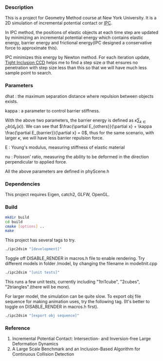 ### Description

This is a project for Geometry Method course at New York University. It is a 2D simulation of incremental potential contact or [IPC](https://ipc-sim.github.io).

In IPC method, the positions of elastic objects at each time step are updated by minimizing an incremental potential energy which contains elastic energy, barrier energy and frictional energy(IPC designed a conservative force to approximate this).

IPC minimizes this energy by Newton method. For each iteration update, [Tight Inclusion CCD](https://github.com/Continuous-Collision-Detection/Tight-Inclusion) helps me to find a step size $\alpha$ that ensures no penetration with step size less than this so that we will have much less sample point to search.

### Parameters

dhat :  the maximum separation distance where repulsion between objects exists.

kappa : a parameter to control barrier stiffness.

With the above two parameters, the barrier energy is defined as $\kappa \sum_{k\in C}b(d_k(x))$. We can see that $\frac{\partial E_{others}}{\partial x} + \kappa \frac{\partial E_{barrier}}{\partial x} = 0$, thus for the same scenario, with larger $\kappa$, we will have less barrier repulsion force.

E : Young's modulus, measuring stiffness of elastic material

nu : Poisson' ratio, measuring the ability to be deformed in the direction perpendicular to applied force.

All the above parameters are defined in phyScene.h

### Dependencies

This project requires Eigen, catch2, GLFW, OpenGL.

### Build

```sh
mkdir build
cd build
cmake [options] ..
make
```

This project has several tags to try.

```sh
./ipc2dsim "[development]"
```

Toggle off DISABLE_RENDER in macros.h file to enable rendering. Try different models in folder /model, by changing the filename in modelInit.cpp

```sh
./ipc2dsim "[unit tests]"
```

This runs a few unit tests, currently including "1tri1cube", "2cubes", "2triangles".(there will be more).

For larger model, the simulation can be quite slow. To export obj file sequence for making animation uses, try the following tag. (It's better to toggle on DISABLE_RENDER in macros.h first).
```sh
./ipc2dsim "[export obj sequence]"
```

### Reference

1. Incremental Potential Contact: Intersection- and Inversion-free Large Deformation Dynamics
2. A Large Scale Benchmark and an Inclusion-Based Algorithm for Continuous Collision Detection

